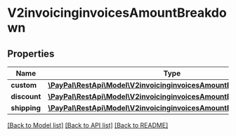 # V2invoicinginvoicesAmountBreakdown

## Properties
Name | Type | Description | Notes
------------ | ------------- | ------------- | -------------
**custom** | [**\PayPal\RestApi\Model\V2invoicinginvoicesAmountBreakdownCustom**](V2invoicinginvoicesAmountBreakdownCustom.md) |  | [optional] 
**discount** | [**\PayPal\RestApi\Model\V2invoicinginvoicesAmountBreakdownDiscount**](V2invoicinginvoicesAmountBreakdownDiscount.md) |  | [optional] 
**shipping** | [**\PayPal\RestApi\Model\V2invoicinginvoicesAmountBreakdownShipping**](V2invoicinginvoicesAmountBreakdownShipping.md) |  | [optional] 

[[Back to Model list]](../README.md#documentation-for-models) [[Back to API list]](../README.md#documentation-for-api-endpoints) [[Back to README]](../README.md)


